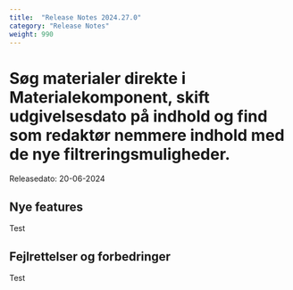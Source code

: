 ```yaml
---
title:  "Release Notes 2024.27.0"
category: "Release Notes"
weight: 990
---
```


# Søg materialer direkte i Materialekomponent, skift udgivelsesdato på indhold og find som redaktør nemmere indhold med de nye filtreringsmuligheder. 

Releasedato: 20-06-2024

## Nye features 
Test

## Fejlrettelser og forbedringer

Test


